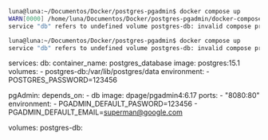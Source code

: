 ```bash
luna@luna:~/Documentos/Docker/postgres-pgadmin$ docker compose up
WARN[0000] /home/luna/Documentos/Docker/postgres-pgadmin/docker-compose.yaml: the attribute `version` is obsolete, it will be ignored, please remove it to avoid potential confusion 
service "db" refers to undefined volume postgres-db: invalid compose project
```
```bash
luna@luna:~/Documentos/Docker/postgres-pgadmin$ docker compose up
service "db" refers to undefined volume postgres-db: invalid compose project
```
services:
  db:
    container_name: postgres_database
    image: postgres:15.1
    volumes:
      - postgres-db:/var/lib/postgres/data
    environment:
      - POSTGRES_PASSWORD=123456

  pgAdmin:
    depends_on:
      - db
    image: dpage/pgadmin4:6.17
    ports:
      - "8080:80"
    environment:
      - PGADMIN_DEFAULT_PASWORD=123456
      - PGADMIN_DEFAULT_EMAIL=superman@google.com


volumes:
  postgres-db: